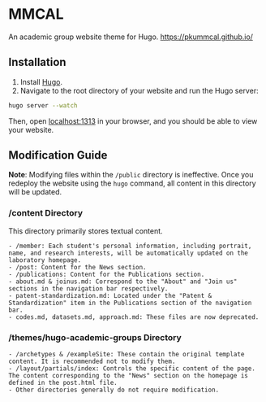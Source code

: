 # MMCAL
An academic group website theme for Hugo.
https://pkummcal.github.io/

## Installation
1. Install [Hugo](https://gohugo.io/).
2. Navigate to the root directory of your website and run the Hugo server:
```bash
hugo server --watch
```
Then, open [localhost:1313](localhost:1313) in your browser, and you should be able to view your website.

## Modification Guide
**Note**: Modifying files within the `/public` directory is ineffective. Once you redeploy the website using the `hugo` command, all content in this directory will be updated.

### /content Directory
This directory primarily stores textual content.
```
- /member: Each student's personal information, including portrait, name, and research interests, will be automatically updated on the laboratory homepage.
- /post: Content for the News section.
- /publications: Content for the Publications section.
- about.md & joinus.md: Correspond to the "About" and "Join us" sections in the navigation bar respectively.
- patent-standardization.md: Located under the "Patent & Standardization" item in the Publications section of the navigation bar.
- codes.md, datasets.md, approach.md: These files are now deprecated.
```

### /themes/hugo-academic-groups Directory
```
- /archetypes & /exampleSite: These contain the original template content. It is recommended not to modify them.
- /layout/partials/index: Controls the specific content of the page. The content corresponding to the "News" section on the homepage is defined in the post.html file.
- Other directories generally do not require modification.
``` 